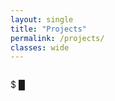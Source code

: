 ```yaml
---
layout: single
title: "Projects"
permalink: /projects/
classes: wide
---
```


<div class="proj-term">
  <pre id="proj-screen" aria-live="polite"></pre>
  <div class="prompt"><span class="ps1">$</span> <span id="proj-cmd"></span><span class="typing-cursor">█</span></div>
</div>

<script>
(function(){
  const msg = "This page is under construction...\nCheck back soon.";
  const el = document.getElementById('proj-screen');
  let i = 0;
  (function type(){ 
    if(i < msg.length){ el.textContent += msg[i++]; setTimeout(type, 22); }
  })();
})();
</script>

